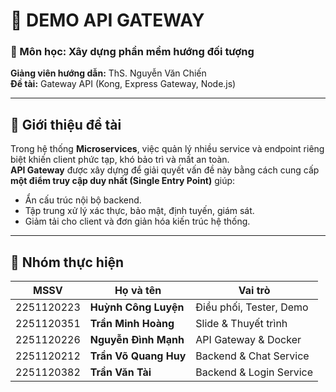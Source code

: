 # 🚪 DEMO API GATEWAY

### 📘 Môn học: Xây dựng phần mềm hướng đối tượng  
**Giảng viên hướng dẫn:** ThS. Nguyễn Văn Chiến  
**Đề tài:** Gateway API (Kong, Express Gateway, Node.js)

---

## 🧩 Giới thiệu đề tài

Trong hệ thống **Microservices**, việc quản lý nhiều service và endpoint riêng biệt khiến client phức tạp, khó bảo trì và mất an toàn.  
**API Gateway** được xây dựng để giải quyết vấn đề này bằng cách cung cấp **một điểm truy cập duy nhất (Single Entry Point)** giúp:
- Ẩn cấu trúc nội bộ backend.  
- Tập trung xử lý xác thực, bảo mật, định tuyến, giám sát.  
- Giảm tải cho client và đơn giản hóa kiến trúc hệ thống.

---

## 👥 Nhóm thực hiện

| MSSV | Họ và tên | Vai trò |
|------|------------|----------|
| 2251120223 | **Huỳnh Công Luyện** | Điều phối, Tester, Demo |
| 2251120351 | **Trần Minh Hoàng** | Slide & Thuyết trình |
| 2251120226 | **Nguyễn Đình Mạnh** | API Gateway & Docker |
| 2251120212 | **Trần Võ Quang Huy** | Backend & Chat Service |
| 2251120382 | **Trần Văn Tài** | Backend & Login Service |
